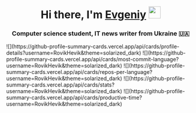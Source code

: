 <h1 align="center">Hi there, I'm <a href="https://github.com/RovikHevik" target="_blank">Evgeniy</a> 
<img src="https://github.com/blackcater/blackcater/raw/main/images/Hi.gif" height="32"/></h1>
<h3 align="center">Computer science student, IT news writer from Ukraine 🇺🇦</h3>
<div width="100%">
![](https://github-profile-summary-cards.vercel.app/api/cards/profile-details?username=RovikHevik&theme=solarized_dark)
![](https://github-profile-summary-cards.vercel.app/api/cards/most-commit-language?username=RovikHevik&theme=solarized_dark)
![](https://github-profile-summary-cards.vercel.app/api/cards/repos-per-language?username=RovikHevik&theme=solarized_dark)
![](https://github-profile-summary-cards.vercel.app/api/cards/stats?username=RovikHevik&theme=solarized_dark)
![](https://github-profile-summary-cards.vercel.app/api/cards/productive-time?username=RovikHevik&theme=solarized_dark)
</div>

